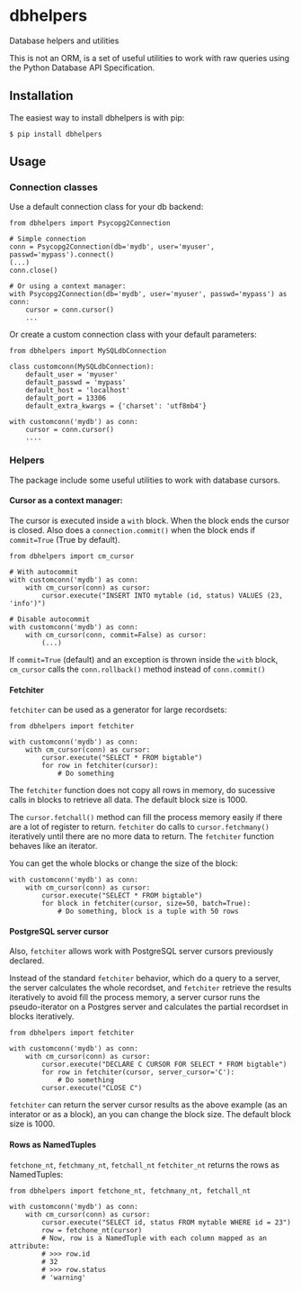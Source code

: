 dbhelpers
=========

Database helpers and utilities

This is not an ORM, is a set of useful utilities to work with raw queries using the Python Database API Specification.


Installation
------------

The easiest way to install dbhelpers is with pip:

    $ pip install dbhelpers


Usage
-----

### Connection classes

Use a default connection class for your db backend:

    from dbhelpers import Psycopg2Connection

    # Simple connection
    conn = Psycopg2Connection(db='mydb', user='myuser', passwd='mypass').connect()
    (...)
    conn.close()

    # Or using a context manager:
    with Psycopg2Connection(db='mydb', user='myuser', passwd='mypass') as conn:
        cursor = conn.cursor()
        ...

Or create a custom connection class with your default parameters:

    from dbhelpers import MySQLdbConnection

    class customconn(MySQLdbConnection):
        default_user = 'myuser'
        default_passwd = 'mypass'
        default_host = 'localhost'
        default_port = 13306
        default_extra_kwargs = {'charset': 'utf8mb4'}

    with customconn('mydb') as conn:
        cursor = conn.cursor()
        ....


### Helpers

The package include some useful utilities to work with database cursors.

#### Cursor as a context manager:

The cursor is executed inside a `with` block. When the block ends the cursor is closed. Also does a `connection.commit()` when the block ends if `commit=True` (True by default).

    from dbhelpers import cm_cursor

    # With autocommit
    with customconn('mydb') as conn:
        with cm_cursor(conn) as cursor:
            cursor.execute("INSERT INTO mytable (id, status) VALUES (23, 'info')")

    # Disable autocommit
    with customconn('mydb') as conn:
        with cm_cursor(conn, commit=False) as cursor:
            (...)

If `commit=True` (default) and an exception is thrown inside the `with` block, `cm_cursor` calls the `conn.rollback()` method instead of `conn.commit()`

#### Fetchiter

`fetchiter` can be used as a generator for large recordsets:

    from dbhelpers import fetchiter

    with customconn('mydb') as conn:
        with cm_cursor(conn) as cursor:
            cursor.execute("SELECT * FROM bigtable")
            for row in fetchiter(cursor):
                # Do something

The `fetchiter` function does not copy all rows in memory, do sucessive calls in blocks to retrieve all data. The default block size is 1000.

The `cursor.fetchall()` method can fill the process memory easily if there are a lot of register to return. `fetchiter` do calls to `cursor.fetchmany()` iteratively until there are no more data  to return. The `fetchiter` function behaves like an iterator.

You can get the whole blocks or change the size of the block:

    with customconn('mydb') as conn:
        with cm_cursor(conn) as cursor:
            cursor.execute("SELECT * FROM bigtable")
            for block in fetchiter(cursor, size=50, batch=True):
                # Do something, block is a tuple with 50 rows

#### PostgreSQL server cursor

Also, `fetchiter` allows work with PostgreSQL server cursors previously declared.

Instead of the standard `fetchiter` behavior, which do a query to a server, the server calculates the whole recordset, and `fetchiter` retrieve the results iteratively to avoid fill the process memory, a server cursor runs the pseudo-iterator on a Postgres server and calculates the partial recordset in blocks iteratively. 

    from dbhelpers import fetchiter

    with customconn('mydb') as conn:
        with cm_cursor(conn) as cursor:
            cursor.execute("DECLARE C CURSOR FOR SELECT * FROM bigtable")
            for row in fetchiter(cursor, server_cursor='C'):
                # Do something
            cursor.execute("CLOSE C")

`fetchiter` can return the server cursor results as the above example (as an interator or as a block), an you can change the block size. The default block size is 1000.

#### Rows as NamedTuples

`fetchone_nt`, `fetchmany_nt`, `fetchall_nt` `fetchiter_nt` returns the rows as NamedTuples:

    from dbhelpers import fetchone_nt, fetchmany_nt, fetchall_nt

    with customconn('mydb') as conn:
        with cm_cursor(conn) as cursor:
            cursor.execute("SELECT id, status FROM mytable WHERE id = 23")
            row = fetchone_nt(cursor)
            # Now, row is a NamedTuple with each column mapped as an attribute:
            # >>> row.id
            # 32
            # >>> row.status
            # 'warning'

